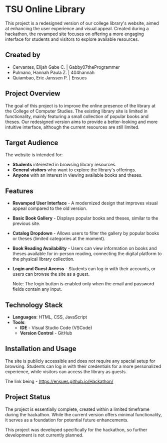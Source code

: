 
# TSU Online Library

This project is a redesigned version of our college library's website, aimed at enhancing the user experience and visual appeal. Created during a hackathon, the revamped site focuses on offering a more engaging interface for students and visitors to explore available resources.

## Created by
- Cervantes, Elijah Gabe C. | Gabby07theProgrammer
- Pulmano, Hannah Paula Z. | 404hannah
- Quiambao, Eric Janssen P. | Ensues


## Project Overview

The goal of this project is to improve the online presence of the library at the College of Computer Studies. The existing library site is limited in functionality, mainly featuring a small collection of popular books and theses. Our redesigned version aims to provide a better-looking and more intuitive interface, although the current resources are still limited.

## Target Audience

The website is intended for:
- **Students** interested in browsing library resources.
- **General visitors** who want to explore the library's offerings.
- **Anyone** with an interest in viewing available books and theses.

## Features

- **Revamped User Interface** - A modernized design that improves visual appeal compared to the old version.
- **Basic Book Gallery** - Displays popular books and theses, similar to the previous site.
- **Catalog Dropdown** - Allows users to filter the gallery by popular books or theses (limited categories at the moment).
- **Book Reading Availability** - Users can view information on books and theses available for in-person reading, connecting the digital platform to the physical library collection.
- **Login and Guest Access** - Students can log in with their accounts, or users can browse the site as a guest.

    Note: The login button is enabled only when the email and password fields contain any input.

## Technology Stack
- **Languages**: HTML, CSS, JavaScript
- **Tools**:
  - **IDE** - Visual Studio Code (VSCode)
  - **Version Control** - GitHub

## Installation and Usage

The site is publicly accessible and does not require any special setup for browsing. Students can log in with their credentials for a more personalized experience, while visitors can access the library as guests.

The link being - https://ensues.github.io/Hackathon/

## Project Status

The project is essentially complete, created within a limited timeframe during the hackathon. While the current version offers minimal functionality, it serves as a foundation for potential future enhancements.

This project was developed specifically for the hackathon, so further development is not currently planned.
